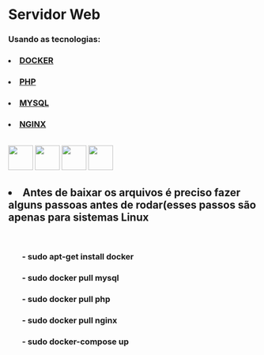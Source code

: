 # Servidor Web
### Usando as tecnologias:
### <li>[DOCKER](https://docs.docker.com/)</li>
### <li>[PHP](https://www.php.net/docs.php)</li>
### <li>[MYSQL](https://dev.mysql.com/doc/)</li>
### <li>[NGINX](https://www.nginx.com/)</li>


</br>
<img width="50px"  src="https://cdn.jsdelivr.net/gh/devicons/devicon/icons/docker/docker-plain-wordmark.svg" />

<img width="50px"  src="https://cdn.jsdelivr.net/gh/devicons/devicon/icons/php/php-plain.svg" />

<img height="50px" src="https://cdn.jsdelivr.net/gh/devicons/devicon/icons/mysql/mysql-plain.svg" />

<img height="50px" src="https://cdn.jsdelivr.net/gh/devicons/devicon/icons/nginx/nginx-original.svg" />



##  <li>Antes de baixar os arquivos é preciso fazer alguns passoas antes de rodar(esses passos são apenas para sistemas Linux</li>

</br>

### <ul>- sudo apt-get install docker</ul>
### <ul>- sudo docker pull mysql</ul>
### <ul>- sudo docker pull php</ul>
### <ul>- sudo docker pull nginx</ul>
### <ul>- sudo docker-compose up</ul>

